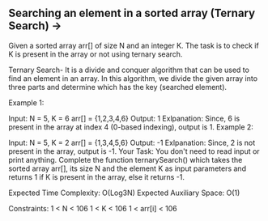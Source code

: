 Searching an element in a sorted array (Ternary Search)  ->
-------------------------------------------------------



Given a sorted array arr[] of size N and an integer K. The task is to check if K is present in the array or not using ternary search.

Ternary Search- It is a divide and conquer algorithm that can be used to find an element in an array. In this algorithm, we divide the given array into three parts and determine which has the key (searched element).


Example 1:

Input:
N = 5, K = 6
arr[] = {1,2,3,4,6}
Output: 1
Exlpanation: Since, 6 is present in 
the array at index 4 (0-based indexing),
output is 1.
Example 2:

Input:
N = 5, K = 2
arr[] = {1,3,4,5,6}
Output: -1
Exlpanation: Since, 2 is not present 
in the array, output is -1.
Your Task:
You don't need to read input or print anything. Complete the function ternarySearch() which takes the sorted array arr[], its size N and the element K as input parameters and returns 1 if K is present in the array, else it returns -1. 

Expected Time Complexity: O(Log3N)
Expected Auxiliary Space: O(1)

Constraints:
1 < N < 106
1 < K < 106
1 < arr[i] < 106


